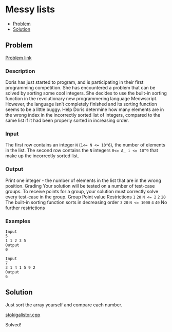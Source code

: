 # Messy lists
- [Problem](#problem)
- [Solution](#stokigalistor.cpp)

## Problem
[Problem link](https://open.kattis.com/problems/stokigalistor)

### Description

Doris has just started to program, and is participating in their first programming competition. She has encountered a problem that can be solved by sorting some cool integers. She decides to use the built-in sorting function in the revolutionary new programmering language Meowscript. However, the language isn’t completely finished and its sorting function seems to be a little buggy.
Help Doris determine how many elements are in the wrong index in the incorrectly sorted list of integers, compared to the same list if it had been properly sorted in increasing order.

### Input
The first row contains an integer `N` (`1<= N <= 10^6`), the number of elements in the list. The second row contains the `N` integers `0<= A_ i <= 10^9` that make up the incorrectly sorted list.

### Output
Print one integer - the number of elements in the list that are in the wrong position.
Grading
Your solution will be tested on a number of test-case groups. To receive points for a group, your solution must correctly solve every test-case in the group. Group Point value Restrictions `1` `20` `N <= 2` `2` `20` The built-in sorting function sorts in decreasing order `3` `20` `N <= 1000` `4` `40` No further restrictions 

### Examples
```
Input
5
1 1 2 3 5
Output
0
```
```
Input
7
3 1 4 1 5 9 2
Output
6
```


## Solution
Just sort the array yourself and compare each number.

[stokigalistor.cpp](./stokigalistor.cpp)

Solved!